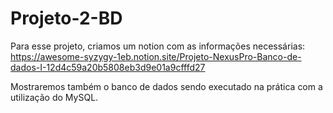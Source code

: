 # Projeto-2-BD

Para esse projeto, criamos um notion com as informações necessárias:
https://awesome-syzygy-1eb.notion.site/Projeto-NexusPro-Banco-de-dados-I-12d4c59a20b5808eb3d9e01a9cfffd27

Mostraremos também o banco de dados sendo executado na prática com a utilização do MySQL.

